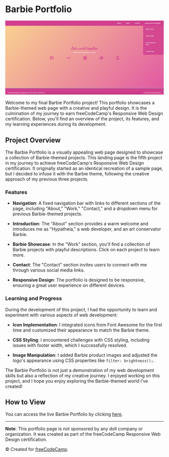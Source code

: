 # Barbie Portfolio
![Screenshot of the Barbie Portfolio](/Responsive_Web_Design_Certification/5-Barbie-Portfolio/images/Screenshot_Portfolio.png)

Welcome to my final Barbie Portfolio project! This portfolio showcases a Barbie-themed web page with a creative and playful design. It is the culmination of my journey to earn freeCodeCamp's Responsive Web Design certification. Below, you'll find an overview of the project, its features, and my learning experiences during its development.

## Project Overview

The Barbie Portfolio is a visually appealing web page designed to showcase a collection of Barbie-themed projects. This landing page is the fifth project in my journey to achieve freeCodeCamp's Responsive Web Design certification. It originally started as an identical recreation of a sample page, but I decided to infuse it with the Barbie theme, following the creative approach of my previous three projects.

### Features

- **Navigation**: A fixed navigation bar with links to different sections of the page, including "About," "Work," "Contact," and a dropdown menu for previous Barbie-themed projects.

- **Introduction**: The "About" section provides a warm welcome and introduces me as "Hypatheia," a web developer, and an art conservator Barbie.

- **Barbie Showcase**: In the "Work" section, you'll find a collection of Barbie projects with playful descriptions. Click on each project to learn more.

- **Contact**: The "Contact" section invites users to connect with me through various social media links.

- **Responsive Design**: The portfolio is designed to be responsive, ensuring a great user experience on different devices.

### Learning and Progress

During the development of this project, I had the opportunity to learn and experiment with various aspects of web development:

- **Icon Implementation**: I integrated icons from Font Awesome for the first time and customized their appearance to match the Barbie theme.

- **CSS Styling**: I encountered challenges with CSS styling, including issues with footer width, which I successfully resolved.

- **Image Manipulation**: I added Barbie product images and adjusted the logo's appearance using CSS properties like `filter: brightness();`.

The Barbie Portfolio is not just a demonstration of my web development skills but also a reflection of my creative journey. I enjoyed working on this project, and I hope you enjoy exploring the Barbie-themed world I've created!

## How to View

You can access the live Barbie Portfolio by clicking [here](https://responsive-web-design-khaki.vercel.app/).

---

**Note**: This portfolio page is not sponsored by any doll company or organization. It was created as part of the freeCodeCamp Responsive Web Design certification.

© Created for [freeCodeCamp](https://www.freecodecamp.com/).